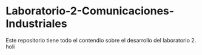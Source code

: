 # Laboratorio-2-Comunicaciones-Industriales
Este repositorio tiene todo el contendio sobre el desarrollo del laboratorio 2.
holi 
